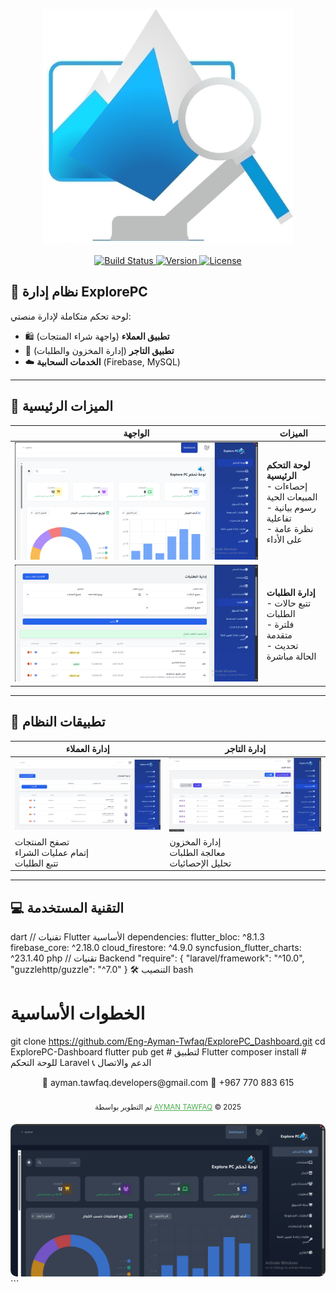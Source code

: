 <p align="center">
  <a href="https://github.com/Eng-Ayman-Twfaq/ExplorePC_Dashboard.git" target="_blank">
    <img src="images/Explore.jpg" width="400" alt="ExplorePC Logo">
  </a>
  
  <p align="center">
    <a href="https://github.com/770883616/ExplorePC-Dashboard/actions">
      <img src="https://img.shields.io/github/workflow/status/770883616/ExplorePC-Dashboard/CI/CD?label=Build&style=flat-square" alt="Build Status">
    </a>
    <a href="https://packagist.org/packages/explorepc/admin">
      <img src="https://img.shields.io/packagist/v/explorepc/admin?color=blue&style=flat-square" alt="Version">
    </a>
    <a href="https://opensource.org/licenses/MIT">
      <img src="https://img.shields.io/badge/License-MIT-green.svg?style=flat-square" alt="License">
    </a>
  </p>
</p>

## 🌟 نظام إدارة ExplorePC

لوحة تحكم متكاملة لإدارة منصتي:
- 🛍️ **تطبيق العملاء** (واجهة شراء المنتجات)
- 🏪 **تطبيق التاجر** (إدارة المخزون والطلبات)
- ☁️ **الخدمات السحابية** (Firebase, MySQL)

---

## 🚀 الميزات الرئيسية

<div align="center">

| الواجهة | الميزات | 
|---------|---------|
| ![Dashboard](images/Home.png) | **لوحة التحكم الرئيسية**<br>- إحصاءات المبيعات الحية<br>- رسوم بيانية تفاعلية<br>- نظرة عامة على الأداء |
| ![Orders](images/order.png) | **إدارة الطلبات**<br>- تتبع حالات الطلبات<br>- فلترة متقدمة<br>- تحديث الحالة مباشرة |

</div>

---

## 📱 تطبيقات النظام

<div align="center">

| إدارة العملاء | إدارة التاجر |
|--------------|-------------|
| ![Customer App](images/user.png) | ![Merchant App](images/m.png) |
| تصفح المنتجات<br>إتمام عمليات الشراء<br>تتبع الطلبات | إدارة المخزون<br>معالجة الطلبات<br>تحليل الإحصائيات |

</div>

---

## 💻 التقنية المستخدمة

dart
// تقنيات Flutter الأساسية
dependencies:
  flutter_bloc: ^8.1.3
  firebase_core: ^2.18.0
  cloud_firestore: ^4.9.0
  syncfusion_flutter_charts: ^23.1.40
php
// تقنيات Backend
"require": {
  "laravel/framework": "^10.0",
  "guzzlehttp/guzzle": "^7.0"
}
🛠️ التنصيب
bash
# الخطوات الأساسية
git clone https://github.com/Eng-Ayman-Twfaq/ExplorePC_Dashboard.git
cd ExplorePC-Dashboard
flutter pub get  # لتطبيق Flutter
composer install # للوحة التحكم Laravel
📞 الدعم والاتصال
<div align="center">
📧 ayman.tawfaq.developers@gmail.com
📱 +967 770 883 615

</div>
<div align="center"> <br> <sub>تم التطوير بواسطة <a href="https://github.com/770883616" style="color: #4CAF50;">AYMAN TAWFAQ</a> © 2025</sub> <br> <img src="images/homel.png" width="600" style="border-radius: 10px; margin-top: 20px;"> </div> ```